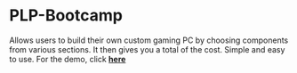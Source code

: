 # PLP-Bootcamp
Allows users to build their own custom gaming PC by choosing components from various sections.
It then gives you a total of the cost.
Simple and easy to use. For the demo, click <a href ="https://swe-robertkibet.github.io/PLP-Bootcamp/"> **here** </a>
